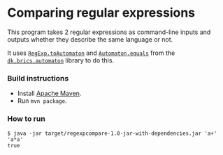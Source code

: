 # Comparing regular expressions

This program takes 2 regular expressions as command-line inputs
and outputs whether they describe the same language or not.

It uses [`RegExp.toAutomaton`](http://www.brics.dk/automaton/doc/dk/brics/automaton/RegExp.html#toAutomaton--)
and [`Automaton.equals`](http://www.brics.dk/automaton/doc/dk/brics/automaton/Automaton.html#equals-java.lang.Object-)
from the [`dk.brics.automaton`](http://www.brics.dk/automaton/) library to do this.

### Build instructions

* Install [Apache Maven](https://maven.apache.org/).
* Run `mvn package`.

### How to run

```
$ java -jar target/regexpcompare-1.0-jar-with-dependencies.jar 'a+' 'a*a'
true
```
